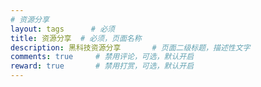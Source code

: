 ```yaml
---
# 资源分享
layout: tags      # 必须
title: 资源分享  # 必须，页面名称
description: 黑科技资源分享       # 页面二级标题，描述性文字
comments: true     # 禁用评论，可选，默认开启
reward: true       # 禁用打赏，可选，默认开启
---
```

